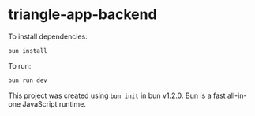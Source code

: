 # triangle-app-backend

To install dependencies:

```bash
bun install
```

To run:

```bash
bun run dev
```

This project was created using `bun init` in bun v1.2.0. [Bun](https://bun.sh) is a fast all-in-one JavaScript runtime.
